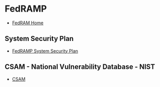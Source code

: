 # FedRAMP

* [FedRAM Home](http://www.fedramp.gov/)

## System Security Plan

* [FedRAMP System Security Plan](http://www.fedramp.gov/developing-a-system-security-plan/)

## CSAM - National Vulnerability Database - NIST

* [CSAM](https://nvd.nist.gov/scap/conf/2006/NIST%2020060918.pdf)
